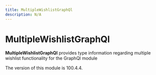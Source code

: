 ```yaml
---
title: MultipleWishlistGraphQl
description: N/A
---
```


# MultipleWishlistGraphQl

**MultipleWishlistGraphQl** provides type information regarding multiple wishlist functionality for the GraphQl module

<InlineAlert slots="text" />
The version of this module is 100.4.4.
